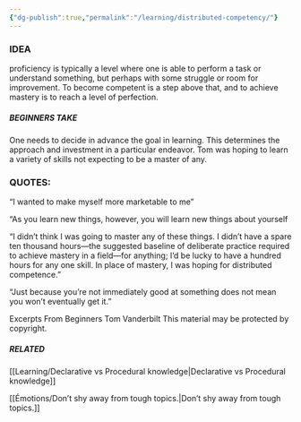 ```yaml
---
{"dg-publish":true,"permalink":"/learning/distributed-competency/"}
---
```


### IDEA
proficiency is typically a level where one is able to perform a task or understand something, but perhaps with some struggle or room for improvement. To become competent is a step above that, and to achieve mastery is to reach a level of perfection. 

##### BEGINNERS TAKE
One needs to decide in advance the goal in learning. This determines the approach and investment in a particular endeavor.
Tom was hoping to learn a variety of skills not expecting to be a master of any.

### QUOTES:

“I wanted to make myself more marketable to me”

“As you learn new things, however, you will learn new things about yourself

“I didn’t think I was going to master any of these things. I didn’t have a spare ten thousand hours—the suggested baseline of deliberate practice required to achieve mastery in a field—for anything; I’d be lucky to have a hundred hours for any one skill. In place of mastery, I was hoping for distributed competence.”

“Just because you’re not immediately good at something does not mean you won’t eventually get it.”


Excerpts From
Beginners
Tom Vanderbilt
This material may be protected by copyright.


##### RELATED
[[Learning/Declarative vs Procedural knowledge\|Declarative vs Procedural knowledge]]

[[Émotions/Don’t shy away from tough topics.\|Don’t shy away from tough topics.]]